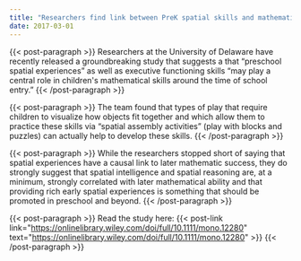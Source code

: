 ```yaml
---
title: "Researchers find link between PreK spatial skills and mathematic ability | MathBRIX Blog"
date: 2017-03-01
---
```


{{< post-paragraph >}}
Researchers at the University of Delaware have recently released a groundbreaking study that suggests a that “preschool spatial experiences” as well as executive functioning skills “may play a central role in children's mathematical skills around the time of school entry.”
{{< /post-paragraph >}}

{{< post-paragraph >}}
The team found that types of play that require children to visualize how objects fit together and which allow them to practice these skills via “spatial assembly activities” (play with blocks and puzzles) can actually help to develop these skills.
{{< /post-paragraph >}}

{{< post-paragraph >}}
While the researchers stopped short of saying that spatial experiences have a causal link to later mathematic success, they do strongly suggest that spatial intelligence and spatial reasoning are, at a minimum, strongly correlated with later mathematical ability and that providing rich early spatial experiences is something that should be promoted in preschool and beyond.
{{< /post-paragraph >}}

{{< post-paragraph >}}
Read the study here: {{< post-link link="https://onlinelibrary.wiley.com/doi/full/10.1111/mono.12280" text="https://onlinelibrary.wiley.com/doi/full/10.1111/mono.12280" >}}
{{< /post-paragraph >}}
